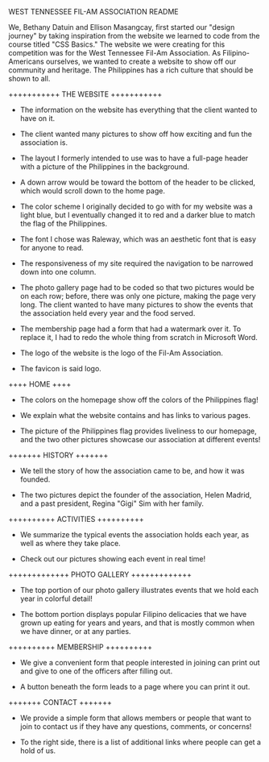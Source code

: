 WEST TENNESSEE FIL-AM ASSOCIATION README

We, Bethany Datuin and Ellison Masangcay, first started our "design journey" by taking inspiration from the website we learned to code from the course titled "CSS Basics."
The website we were creating for this competition was for the West Tennessee Fil-Am Association.
As Filipino-Americans ourselves, we wanted to create a website to show off our community and heritage.
The Philippines has a rich culture that should be shown to all.

+++++++++++
THE WEBSITE
+++++++++++

- The information on the website has everything that the client wanted to have on it.

- The client wanted many pictures to show off how exciting and fun the association is.

- The layout I formerly intended to use was to have a full-page header with a picture of the Philippines in the background.

- A down arrow would be toward the bottom of the header to be clicked, which would scroll down to the home page.

- The color scheme I originally decided to go with for my website was a light blue, but I eventually changed it to red and a darker blue to match the flag of the Philippines.

- The font I chose was Raleway, which was an aesthetic font that is easy for anyone to read.

- The responsiveness of my site required the navigation to be narrowed down into one column.

- The photo gallery page had to be coded so that two pictures would be on each row; before, there was only one picture, making the page very long. The client wanted to have many pictures to show the events that the association held every year and the food served.

- The membership page had a form that had a watermark over it. To replace it, I had to redo the whole thing from scratch in Microsoft Word.

- The logo of the website is the logo of the Fil-Am Association.

- The favicon is said logo.

++++
HOME
++++

- The colors on the homepage show off the colors of the Philippines flag!

- We explain what the website contains and has links to various pages.

- The picture of the Philippines flag provides liveliness to our homepage, and the two other pictures showcase our association at different events!

+++++++
HISTORY
+++++++

- We tell the story of how the association came to be, and how it was founded.

- The two pictures depict the founder of the association, Helen Madrid, and a past president, Regina "Gigi" Sim with her family.

++++++++++
ACTIVITIES
++++++++++

- We summarize the typical events the association holds each year, as well as where they take place.

- Check out our pictures showing each event in real time!

+++++++++++++
PHOTO GALLERY
+++++++++++++

- The top portion of our photo gallery illustrates events that we hold each year in colorful detail!

- The bottom portion displays popular Filipino delicacies that we have grown up eating for years and years, and that is mostly common when we have dinner, or at any parties.

++++++++++
MEMBERSHIP
++++++++++

- We give a convenient form that people interested in joining can print out and give to one of the officers after filling out.

- A button beneath the form leads to a page where you can print it out.

+++++++
CONTACT
+++++++

- We provide a simple form that allows members or people that want to join to contact us if they have any questions, comments, or concerns!

- To the right side, there is a list of additional links where people can get a hold of us.
